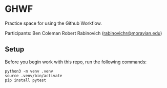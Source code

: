
# GHWF

Practice space for using the Github Workflow.

Participants:
Ben Coleman
Robert Rabinovich (rabinovichr@moravian.edu)

## Setup

Before you begin work with this repo, run the following commands:

```
python3 -m venv .venv
source .venv/bin/activate
pip install pytest
```

